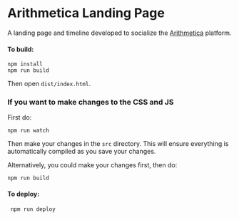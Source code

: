 # Arithmetica Landing Page

A landing page and timeline developed to socialize the [Arithmetica](http://arithmetica.network) platform.

#### To build:

```
npm install
npm run build
```

Then open `dist/index.html`.

### If you want to make changes to the CSS and JS

First do:

```
npm run watch
```

Then make your changes in the `src` directory. This will ensure everything is automatically compiled as you save your changes.

Alternatively, you could make your changes first, then do:

```
npm run build
```

#### To deploy:

```
 npm run deploy
```